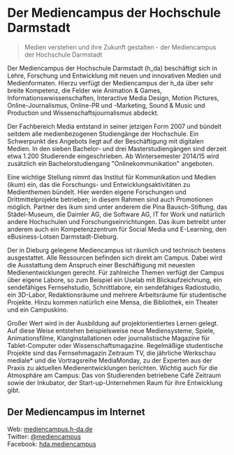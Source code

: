# Der Mediencampus der Hochschule Darmstadt 

> Medien verstehen und ihre Zukunft gestalten - der Mediencampus der Hochschule Darmstadt

Der Mediencampus der Hochschule Darmstadt (h_da) beschäftigt sich in Lehre, Forschung und Entwicklung mit neuen und innovativen Medien und Medienformaten. Hierzu verfügt der Mediencampus der h_da über sehr breite Kompetenz, die Felder wie Animation & Games, Informationswwissenschaften, Interactive Media Design, Motion Pictures, Online-Journalismus, Online-PR und -Marketing, Sound & Music und Production und Wissenschaftsjournalismus abdeckt. 

Der Fachbereich Media entstand in seiner jetzigen Form 2007 und bündelt seitdem alle medienbezogenen Studiengänge der Hochschule. Ein Schwerpunkt des Angebots liegt auf der Beschäftigung mit digitalen Medien. In den sieben Bachelor- und drei Masterstudiengängen sind derzeit etwa 1.200 Studierende eingeschrieben. Ab Wintersemester 2014/15 wird zusätzlich ein Bachelorstudiengang "Onlinekommunikation" angeboten. 

Eine wichtige Stellung nimmt das Institut für Kommunikation und Medien (ikum) ein, das die Forschungs- und Entwicklungsaktivitäten zu Medienthemen bündelt. Hier werden eigene Forschungen und Drittmittelprojekte betrieben; in diesem Rahmen sind auch Promotionen möglich. Partner des ikum sind unter anderem die Pina Bausch-Stiftung, das Städel-Museum, die Daimler AG, die Software AG, IT for Work und natürlich andere Hochschulen und Forschungseinrichtungen. Das ikum betreibt unter anderem auch ein Kompetenzzentrum für Social Media und E-Learning, den eBusiness-Lotsen Darmstadt-Dieburg.

Der in Dieburg gelegene Mediencampus ist räumlich und technisch bestens ausgestattet. Alle Ressourcen befinden sich direkt am Campus. Dabei wird die Ausstattung dem Anspruch einer Beschäftigung mit neuesten Medienentwicklungen gerecht. Für zahlreiche Themen verfügt der Campus über eigene Labore, so zum Beispiel ein Uselab mit Blickaufzeichnung, ein sendefähiges Fernsehstudio, Schnittlabore, ein sendefähiges Radiostudio, ein 3D-Labor, Redaktionsräume und mehrere Arbeitsräume für studentische Projekte. Hinzu kommen natürlich eine Mensa, die Bibliothek, ein Theater und ein Campuskino. 

Großer Wert wird in der Ausbildung auf projektorientiertes Lernen gelegt. Auf diese Weise entstehen beispielsweise neue Mediensysteme, Spiele, Animationsfilme, Klanginstallationen oder journalistische Magazine für Tablet-Computer oder Wissenschaftsmagazine. Regelmäßige studentische Projekte sind das Fernsehmagazin Zeitraum TV, die jährliche Werkschau mediale* und die Vortragsreihe MediaMonday, zu der Experten aus der Praxis zu aktuellen Medienentwicklungen berichten. Wichtig auch für die Atmosphäre am Campus: Das von Studierenden betriebene Café Zeitraum sowie der Inkubator, der Start-up-Unternehmen Raum für ihre Entwicklung gibt.

## Der Mediencampus im Internet

Web: [mediencampus.h-da.de](http://mediencampus.h-da.de/)  
Twitter: [@mediencampus](https://twitter.com/mediencampus)  
Facebook: [hda.mediencampus](https://www.facebook.com/hda.mediencampus)
